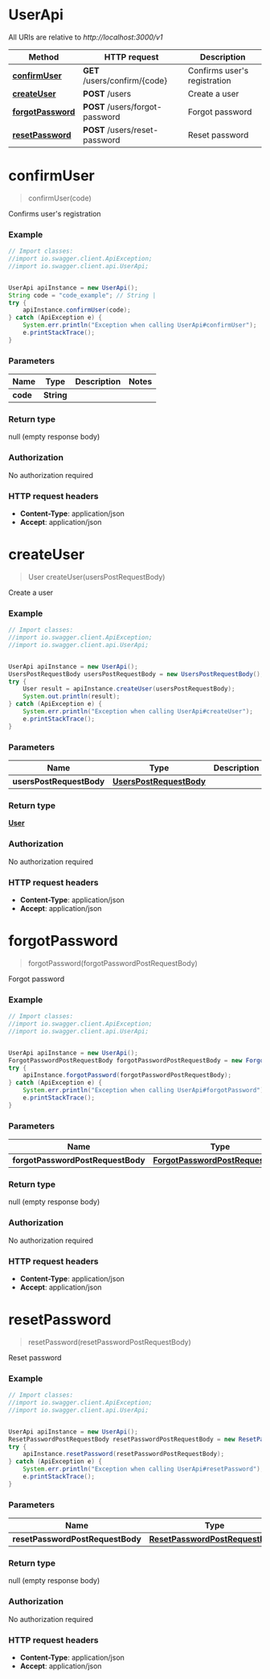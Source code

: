 # UserApi

All URIs are relative to *http://localhost:3000/v1*

Method | HTTP request | Description
------------- | ------------- | -------------
[**confirmUser**](UserApi.md#confirmUser) | **GET** /users/confirm/{code} | Confirms user&#39;s registration
[**createUser**](UserApi.md#createUser) | **POST** /users | Create a user
[**forgotPassword**](UserApi.md#forgotPassword) | **POST** /users/forgot-password | Forgot password
[**resetPassword**](UserApi.md#resetPassword) | **POST** /users/reset-password | Reset password


<a name="confirmUser"></a>
# **confirmUser**
> confirmUser(code)

Confirms user&#39;s registration



### Example
```java
// Import classes:
//import io.swagger.client.ApiException;
//import io.swagger.client.api.UserApi;


UserApi apiInstance = new UserApi();
String code = "code_example"; // String | 
try {
    apiInstance.confirmUser(code);
} catch (ApiException e) {
    System.err.println("Exception when calling UserApi#confirmUser");
    e.printStackTrace();
}
```

### Parameters

Name | Type | Description  | Notes
------------- | ------------- | ------------- | -------------
 **code** | **String**|  |

### Return type

null (empty response body)

### Authorization

No authorization required

### HTTP request headers

 - **Content-Type**: application/json
 - **Accept**: application/json

<a name="createUser"></a>
# **createUser**
> User createUser(usersPostRequestBody)

Create a user



### Example
```java
// Import classes:
//import io.swagger.client.ApiException;
//import io.swagger.client.api.UserApi;


UserApi apiInstance = new UserApi();
UsersPostRequestBody usersPostRequestBody = new UsersPostRequestBody(); // UsersPostRequestBody | 
try {
    User result = apiInstance.createUser(usersPostRequestBody);
    System.out.println(result);
} catch (ApiException e) {
    System.err.println("Exception when calling UserApi#createUser");
    e.printStackTrace();
}
```

### Parameters

Name | Type | Description  | Notes
------------- | ------------- | ------------- | -------------
 **usersPostRequestBody** | [**UsersPostRequestBody**](UsersPostRequestBody.md)|  |

### Return type

[**User**](User.md)

### Authorization

No authorization required

### HTTP request headers

 - **Content-Type**: application/json
 - **Accept**: application/json

<a name="forgotPassword"></a>
# **forgotPassword**
> forgotPassword(forgotPasswordPostRequestBody)

Forgot password



### Example
```java
// Import classes:
//import io.swagger.client.ApiException;
//import io.swagger.client.api.UserApi;


UserApi apiInstance = new UserApi();
ForgotPasswordPostRequestBody forgotPasswordPostRequestBody = new ForgotPasswordPostRequestBody(); // ForgotPasswordPostRequestBody | 
try {
    apiInstance.forgotPassword(forgotPasswordPostRequestBody);
} catch (ApiException e) {
    System.err.println("Exception when calling UserApi#forgotPassword");
    e.printStackTrace();
}
```

### Parameters

Name | Type | Description  | Notes
------------- | ------------- | ------------- | -------------
 **forgotPasswordPostRequestBody** | [**ForgotPasswordPostRequestBody**](ForgotPasswordPostRequestBody.md)|  |

### Return type

null (empty response body)

### Authorization

No authorization required

### HTTP request headers

 - **Content-Type**: application/json
 - **Accept**: application/json

<a name="resetPassword"></a>
# **resetPassword**
> resetPassword(resetPasswordPostRequestBody)

Reset password



### Example
```java
// Import classes:
//import io.swagger.client.ApiException;
//import io.swagger.client.api.UserApi;


UserApi apiInstance = new UserApi();
ResetPasswordPostRequestBody resetPasswordPostRequestBody = new ResetPasswordPostRequestBody(); // ResetPasswordPostRequestBody | 
try {
    apiInstance.resetPassword(resetPasswordPostRequestBody);
} catch (ApiException e) {
    System.err.println("Exception when calling UserApi#resetPassword");
    e.printStackTrace();
}
```

### Parameters

Name | Type | Description  | Notes
------------- | ------------- | ------------- | -------------
 **resetPasswordPostRequestBody** | [**ResetPasswordPostRequestBody**](ResetPasswordPostRequestBody.md)|  |

### Return type

null (empty response body)

### Authorization

No authorization required

### HTTP request headers

 - **Content-Type**: application/json
 - **Accept**: application/json


